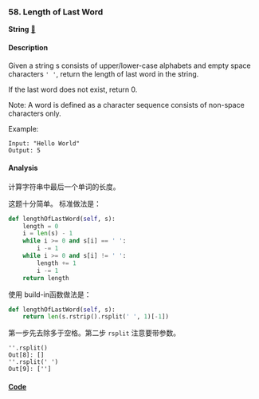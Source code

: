 ### 58. Length of Last Word

**String**    [💚](https://leetcode.com/problems/length-of-last-word)    

#### Description

Given a string s consists of upper/lower-case alphabets and empty space characters `' '`, return the length of last word in the string.

If the last word does not exist, return 0.

Note: A word is defined as a character sequence consists of non-space characters only.

Example:

```
Input: "Hello World"
Output: 5
```

#### Analysis

计算字符串中最后一个单词的长度。

这题十分简单。 标准做法是：

```python
def lengthOfLastWord(self, s):
    length = 0
    i = len(s) - 1
    while i >= 0 and s[i] == ' ':
        i -= 1
    while i >= 0 and s[i] != ' ':
        length += 1
        i -= 1
    return length
```

使用 build-in函数做法是：

```python
def lengthOfLastWord(self, s):
    return len(s.rstrip().rsplit(' ', 1)[-1])
```

第一步先去除多于空格。第二步 `rsplit` 注意要带参数。

```
''.rsplit()
Out[8]: []
''.rsplit(' ')
Out[9]: ['']
```

#### [Code](../python/58.%20Length%20of%20Last%20Word.py)
